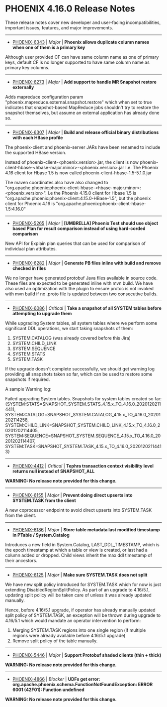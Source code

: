 
<!---
# Licensed to the Apache Software Foundation (ASF) under one
# or more contributor license agreements.  See the NOTICE file
# distributed with this work for additional information
# regarding copyright ownership.  The ASF licenses this file
# to you under the Apache License, Version 2.0 (the
# "License"); you may not use this file except in compliance
# with the License.  You may obtain a copy of the License at
#
#     http://www.apache.org/licenses/LICENSE-2.0
#
# Unless required by applicable law or agreed to in writing, software
# distributed under the License is distributed on an "AS IS" BASIS,
# WITHOUT WARRANTIES OR CONDITIONS OF ANY KIND, either express or implied.
# See the License for the specific language governing permissions and
# limitations under the License.
-->
# PHOENIX  4.16.0 Release Notes

These release notes cover new developer and user-facing incompatibilities, important issues, features, and major improvements.


---

* [PHOENIX-6343](https://issues.apache.org/jira/browse/PHOENIX-6343) | *Major* | **Phoenix allows duplicate column names when one of them is a primary key**

Although user provided CF can have same column name as one of primary keys, default CF is no longer supported to have same column name as primary key columns.


---

* [PHOENIX-6273](https://issues.apache.org/jira/browse/PHOENIX-6273) | *Major* | **Add support to handle MR Snapshot restore externally**

Adds mapreduce configuration param "phoenix.mapreduce.external.snapshot.restore" which when set to true indicates that snapshot-based MapReduce jobs shouldn't try to restore the snapshot themselves, but assume an external application has already done so.


---

* [PHOENIX-6307](https://issues.apache.org/jira/browse/PHOENIX-6307) | *Major* | **Build and release official binary distributions with each HBase profile**

The phoenix-client and phoenix-server JARs have been renamed to include the supported HBase version.

Instead of phoenix-client-\<phoenix.version\>.jar, the client is now phoenix-client-hbase-\<hbase-major.minor\>-\<phoenix.version\>.jar
I.e. The Phoenix 4.16 client for Hbase 1.5 is now called phoenix-client-hbase-1.5-5.1.0.jar

The maven coordinates also have also changed to "org.apache.phoenix:phoenix-client-hbase-\<hbase-major.minor\>:\<phoenix.version\>".
I.e the Phoenix 4.15.0 client for Hbase 1.5 is  "org.apache.phoenix:phoenix-client:4.15.0-HBase-1.5", but the phoenix client for Phoenix 4.16 is "org.apache.phoenix:phoenix-client-hbase-1.5:4.16.0"


---

* [PHOENIX-5265](https://issues.apache.org/jira/browse/PHOENIX-5265) | *Major* | **[UMBRELLA] Phoenix Test should use object based Plan for result comparison instead of using hard-corded comparison**

New API for Explain plan queries that can be used for comparison of individual plan attributes.


---

* [PHOENIX-6282](https://issues.apache.org/jira/browse/PHOENIX-6282) | *Major* | **Generate PB files inline with build and remove checked in files**

We no longer have generated protobuf Java files available in source code. These files are expected to be generated inline with mvn build. We have also used an optimization with the plugin to ensure protoc is not invoked with mvn build if no .proto file is updated between two consecutive builds.


---

* [PHOENIX-6086](https://issues.apache.org/jira/browse/PHOENIX-6086) | *Critical* | **Take a snapshot of all SYSTEM tables before attempting to upgrade them**

While upgrading System tables, all system tables where we perform some significant DDL operations, we start taking snapshots of them:
 
1. SYSTEM.CATALOG (was already covered before this Jira)
2. SYSTEM.CHILD\_LINK
3. SYSTEM.SEQUENCE
4. SYSTEM.STATS
5. SYSTEM.TASK

If the upgrade doesn't complete successfully, we should get warning log providing all snapshots taken so far, which can be used to restore some snapshots if required.


A sample Warning log:

Failed upgrading System tables. Snapshots for system tables created so far: {SYSTEM:STATS=SNAPSHOT\_SYSTEM.STATS\_4.15.x\_TO\_4.16.0\_20201202114411, SYSTEM:CATALOG=SNAPSHOT\_SYSTEM.CATALOG\_4.15.x\_TO\_4.16.0\_20201202114258, SYSTEM:CHILD\_LINK=SNAPSHOT\_SYSTEM.CHILD\_LINK\_4.15.x\_TO\_4.16.0\_20201202114405, SYSTEM:SEQUENCE=SNAPSHOT\_SYSTEM.SEQUENCE\_4.15.x\_TO\_4.16.0\_20201202114407, SYSTEM:TASK=SNAPSHOT\_SYSTEM.TASK\_4.15.x\_TO\_4.16.0\_20201202114413}


---

* [PHOENIX-4412](https://issues.apache.org/jira/browse/PHOENIX-4412) | *Critical* | **Tephra transaction context visibility level returns null instead of SNAPSHOT\_ALL**

**WARNING: No release note provided for this change.**


---

* [PHOENIX-6155](https://issues.apache.org/jira/browse/PHOENIX-6155) | *Major* | **Prevent doing direct upserts into SYSTEM.TASK from the client**

A new coprocessor endpoint to avoid direct upserts into SYSTEM.TASK from the client.


---

* [PHOENIX-6186](https://issues.apache.org/jira/browse/PHOENIX-6186) | *Major* | **Store table metadata last modified timestamp in PTable / System.Catalog**

Introduces a new field in System.Catalog, LAST\_DDL\_TIMESTAMP, which is the epoch timestamp at which a table or view is created, or last had a column added or dropped. Child views inherit the max ddl timestamp of their ancestors.


---

* [PHOENIX-6125](https://issues.apache.org/jira/browse/PHOENIX-6125) | *Major* | **Make sure SYSTEM.TASK does not split**

We have new split policy introduced for SYSTEM.TASK which for now is just extending DisabledRegionSplitPolicy. As part of an upgrade to 4.16/5.1, updating split policy will be taken care of unless it was already updated manually.

Hence, before 4.16/5.1 upgrade, if operator has already manually updated split policy of SYSTEM.TASK, an exception will be thrown during upgrade to 4.16/5.1 which would mandate an operator intervention to perform:

1. Merging SYSTEM.TASK regions into one single region (if multiple regions were already available before 4.16/5.1 upgrade)
2. Remove split policy of the table manually.


---

* [PHOENIX-5446](https://issues.apache.org/jira/browse/PHOENIX-5446) | *Major* | **Support Protobuf shaded clients (thin + thick)**

**WARNING: No release note provided for this change.**


---

* [PHOENIX-4866](https://issues.apache.org/jira/browse/PHOENIX-4866) | *Blocker* | **UDFs get error: org.apache.phoenix.schema.FunctionNotFoundException: ERROR 6001 (42F01): Function undefined**

**WARNING: No release note provided for this change.**



